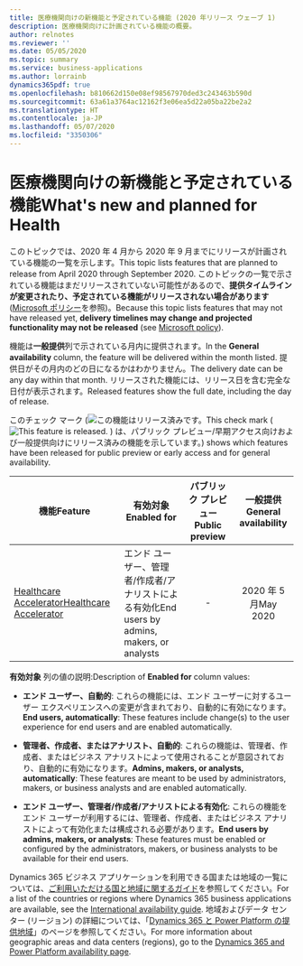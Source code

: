```yaml
---
title: 医療機関向けの新機能と予定されている機能 (2020 年リリース ウェーブ 1)
description: 医療機関向けに計画されている機能の概要。
author: relnotes
ms.reviewer: ''
ms.date: 05/05/2020
ms.topic: summary
ms.service: business-applications
ms.author: lorrainb
dynamics365pdf: true
ms.openlocfilehash: b810662d150e08ef98567970ded3c243463b590d
ms.sourcegitcommit: 63a61a3764ac12162f3e06ea5d22a05ba22be2a2
ms.translationtype: HT
ms.contentlocale: ja-JP
ms.lasthandoff: 05/07/2020
ms.locfileid: "3350306"
---
```

# <a name="whats-new-and-planned-for-health"></a><span data-ttu-id="15442-103">医療機関向けの新機能と予定されている機能</span><span class="sxs-lookup"><span data-stu-id="15442-103">What's new and planned for Health</span></span>

<span data-ttu-id="15442-104">このトピックでは、2020 年 4 月から 2020 年 9 月までにリリースが計画されている機能の一覧を示します。</span><span class="sxs-lookup"><span data-stu-id="15442-104">This topic lists features that are planned to release from April 2020 through September 2020.</span></span> <span data-ttu-id="15442-105">このトピックの一覧で示されている機能はまだリリースされていない可能性があるので、**提供タイムラインが変更されたり、予定されている機能がリリースされない場合があります** ([Microsoft ポリシー](https://go.microsoft.com/fwlink/p/?linkid=2007332)を参照)。</span><span class="sxs-lookup"><span data-stu-id="15442-105">Because this topic lists features that may not have released yet, **delivery timelines may change and projected functionality may not be released** (see [Microsoft policy](https://go.microsoft.com/fwlink/p/?linkid=2007332)).</span></span>

<span data-ttu-id="15442-106">機能は**一般提供**列で示されている月内に提供されます。</span><span class="sxs-lookup"><span data-stu-id="15442-106">In the **General availability** column, the feature will be delivered within the month listed.</span></span> <span data-ttu-id="15442-107">提供日がその月内のどの日になるかはわかりません。</span><span class="sxs-lookup"><span data-stu-id="15442-107">The delivery date can be any day within that month.</span></span> <span data-ttu-id="15442-108">リリースされた機能には、リリース日を含む完全な日付が表示されます。</span><span class="sxs-lookup"><span data-stu-id="15442-108">Released features show the full date, including the day of release.</span></span>

<span data-ttu-id="15442-109">このチェック マーク (![この機能はリリース済みです。](/dynamics365-release-plan/media/green-checkmark.png "この機能はリリース済みです。")</span><span class="sxs-lookup"><span data-stu-id="15442-109">This check mark (![This feature is released.](/dynamics365-release-plan/media/green-checkmark.png "This feature is released.")</span></span> <span data-ttu-id="15442-110">) は、パブリック プレビュー/早期アクセス向けおよび一般提供向けにリリース済みの機能を示しています。</span><span class="sxs-lookup"><span data-stu-id="15442-110">) shows which features have been released for public preview or early access and for general availability.</span></span>

| <span data-ttu-id="15442-111">機能</span><span class="sxs-lookup"><span data-stu-id="15442-111">Feature</span></span>    | <span data-ttu-id="15442-112">有効対象</span><span class="sxs-lookup"><span data-stu-id="15442-112">Enabled for</span></span>    |  <span data-ttu-id="15442-113">パブリック プレビュー</span><span class="sxs-lookup"><span data-stu-id="15442-113">Public preview</span></span> |  <span data-ttu-id="15442-114">一般提供</span><span class="sxs-lookup"><span data-stu-id="15442-114">General availability</span></span> | 
| ---------- |---------------- | :---------------: |:--------------: |
| [<span data-ttu-id="15442-115">Healthcare Accelerator</span><span class="sxs-lookup"><span data-stu-id="15442-115">Healthcare Accelerator</span></span>](healthcare-accelerator.md) | <span data-ttu-id="15442-116">エンド ユーザー、管理者/作成者/アナリストによる有効化</span><span class="sxs-lookup"><span data-stu-id="15442-116">End users by admins, makers, or analysts</span></span>| -|<span data-ttu-id="15442-117">2020 年 5 月</span><span class="sxs-lookup"><span data-stu-id="15442-117">May 2020</span></span> | 

<span data-ttu-id="15442-118">**有効対象** 列の値の説明:</span><span class="sxs-lookup"><span data-stu-id="15442-118">Description of **Enabled for** column values:</span></span>

- <span data-ttu-id="15442-119">**エンド ユーザー、自動的**: これらの機能には、エンド ユーザーに対するユーザー エクスペリエンスへの変更が含まれており、自動的に有効になります。</span><span class="sxs-lookup"><span data-stu-id="15442-119">**End users, automatically**: These features include change(s) to the user experience for end users and are enabled automatically.</span></span>

- <span data-ttu-id="15442-120">**管理者、作成者、またはアナリスト、自動的**: これらの機能は、管理者、作成者、またはビジネス アナリストによって使用されることが意図されており、自動的に有効になります。</span><span class="sxs-lookup"><span data-stu-id="15442-120">**Admins, makers, or analysts, automatically**: These features are meant to be used by administrators, makers, or business analysts and are enabled automatically.</span></span>

- <span data-ttu-id="15442-121">**エンド ユーザー、管理者/作成者/アナリストによる有効化**: これらの機能をエンド ユーザーが利用するには、管理者、作成者、またはビジネス アナリストによって有効化または構成される必要があります。</span><span class="sxs-lookup"><span data-stu-id="15442-121">**End users by admins, makers, or analysts**: These features must be enabled or configured by the administrators, makers, or business analysts to be available for their end users.</span></span>

<span data-ttu-id="15442-122">Dynamics 365 ビジネス アプリケーションを利用できる国または地域の一覧については、[ご利用いただける国と地域に関するガイド](https://aka.ms/dynamics_365_international_availability_deck)を参照してください。</span><span class="sxs-lookup"><span data-stu-id="15442-122">For a list of the countries or regions where Dynamics 365 business applications are available, see the [International availability guide](https://aka.ms/dynamics_365_international_availability_deck).</span></span>  <span data-ttu-id="15442-123">地域およびデータ センター (リージョン) の詳細については、「[Dynamics 365 と Power Platform の提供地域](https://aka.ms/BusinessAppsGeoAvailability)」のページを参照してください。</span><span class="sxs-lookup"><span data-stu-id="15442-123">For more information about geographic areas and data centers (regions),  go to the [Dynamics 365 and Power Platform availability page](https://aka.ms/BusinessAppsGeoAvailability).</span></span>
